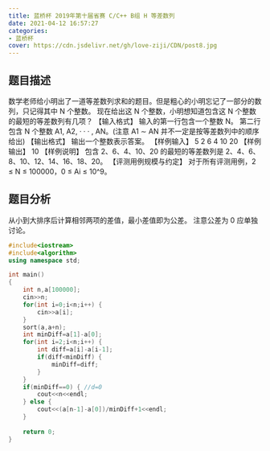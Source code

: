 ```yaml
---
title: 蓝桥杯 2019年第十届省赛 C/C++ B组 H 等差数列
date: 2021-04-12 16:57:27
categories:
- 蓝桥杯
cover: https://cdn.jsdelivr.net/gh/love-ziji/CDN/post8.jpg
---
```


## 题目描述

数学老师给小明出了一道等差数列求和的题目。但是粗心的小明忘记了一部分的数列，只记得其中 N 个整数。
现在给出这 N 个整数，小明想知道包含这 N 个整数的最短的等差数列有几项？
【输入格式】
输入的第一行包含一个整数 N。
第二行包含 N 个整数 A1, A2, · · · , AN。(注意 A1 ∼ AN 并不一定是按等差数列中的顺序给出)
【输出格式】
输出一个整数表示答案。
【样例输入】
5
2 6 4 10 20
【样例输出】
10
【样例说明】
包含 2、6、4、10、20 的最短的等差数列是 2、4、6、8、10、12、14、16、18、20。
【评测用例规模与约定】
对于所有评测用例，2 ≤ N ≤ 100000，0 ≤ Ai ≤ 10^9。

## 题目分析

从小到大排序后计算相邻两项的差值，最小差值即为公差。
注意公差为 0 应单独讨论。

```c++
#include<iostream>
#include<algorithm>
using namespace std;

int main()
{
	int n,a[100000];
	cin>>n;
	for(int i=0;i<n;i++) {
		cin>>a[i];
	}
	sort(a,a+n);
	int minDiff=a[1]-a[0];
	for(int i=2;i<n;i++) {
		int diff=a[i]-a[i-1];
		if(diff<minDiff) {
			minDiff=diff;
		}
	}
	if(minDiff==0) { //d=0 
		cout<<n<<endl;
	} else {
		cout<<(a[n-1]-a[0])/minDiff+1<<endl;
	}
	
	return 0;
}
```